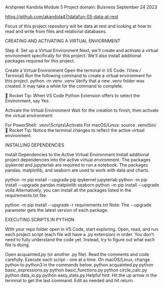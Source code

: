 Arshpreet Kandola Module 5 Project
domain: Buisness
September 24 2023

https://github.com/akandola47/datafun-05-data-at-rest

Focus of this project repository will be data at rest and looking at how to read and write from files and relational databases.


CREATING AND ACTIVATING A  VIRTUAL ENVIORNMENT

Step 4: Set up a Virtual Environment
Next, we'll create and activate a virtual environment specifically for this project. We'll also install additional packages required for this project.

Create a Virtual Environment
Open the terminal in VS Code. (View / Terminal)
Run the following command to create a virtual environment for this project.
python -m venv .venv
Verify that a new .venv folder was created. It may take a while for the command to complete.

🚀 Rocket Tip: When VS Code Python Extension offers to select the Environment, say Yes.

Activate the Virtual Environment
Wait for the creation to finish, then activate the virtual environment:

For PowerShell: .venv\Scripts\Activate
For macOS/Linux: source .venv/bin/
🚀 Rocket Tip: Notice the terminal changes to reflect the active virtual environment.

INSTALLING DEPENDENCIES

Install Dependencies to the Active Virtual Environment
Install additional project dependencies into the active virtual environment. The packages ipykernel and jupyterlab are required to run a notebook. The packages pandas, matplotlib, and seaborn are used to work with data and charts.

python -m pip install --upgrade pip ipykernel jupyterlab
python -m pip install --upgrade pandas matplotlib seaborn
python -m pip install --upgrade voila
Alternatively, you can install all the packages listed in the requirements.txt file.

python -m pip install --upgrade -r requirements.txt
Note: The --upgrade parameter gets the latest version of each package.

EXECUTING SCRIPTS IN PYTHON

With your repo folder open in VS Code, start exploring. Open, read, and run each project script (each file will have a .py extension) in order. You don't need to fully understand the code yet. Instead, try to figure out what each file is doing.

Open acquainted.py (or another .py file).
Read the comments and code carefully.
Execute each script - one at a time.
On macOS/Linux, change python to python3 in the commands below.
python acquainted.py
python basic_expressions.py
python basic_functions.py
python circle_calc.py
python data_io.py
python easy_stats.py
Helpful hint: Hit the up arrow in the terminal to get the last command. Edit as needed and hit return.


